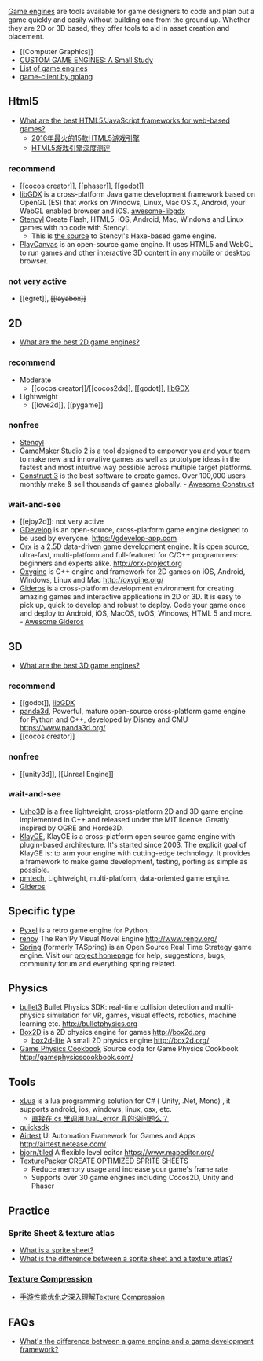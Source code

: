 [Game engines](https://en.wikipedia.org/wiki/Game_engine) are tools available for game designers to code and plan out a game quickly and easily without building one from the ground up. Whether they are 2D or 3D based, they offer tools to aid in asset creation and placement.



- [[Computer Graphics]]
- [CUSTOM GAME ENGINES: A Small Study](https://gist.github.com/raysan5/909dc6cf33ed40223eb0dfe625c0de74)
- [List of game engines](https://en.wikipedia.org/wiki/List_of_game_engines)
- [game-client by golang](golang#game-client)



## Html5
- [What are the best HTML5/JavaScript frameworks for web-based games?](https://www.slant.co/topics/973/~best-html5-javascript-frameworks-for-web-based-games)
  - [2016年最火的15款HTML5游戏引擎](http://www.oschina.net/news/72092/2016-top-15-html5-game-engines)
  - [HTML5游戏引擎深度测评](http://www.jianshu.com/p/0469cd7b1711)

### recommend
- [[cocos creator]], [[phaser]], [[godot]]
- [libGDX](https://github.com/libGDX/libGDX) is a cross-platform Java game development framework based on OpenGL (ES) that works on Windows, Linux, Mac OS X, Android, your WebGL enabled browser and iOS. [awesome-libgdx](https://github.com/rafaskb/awesome-libgdx)
- [Stencyl](http://www.stencyl.com/) Create Flash, HTML5, iOS, Android, Mac, Windows and Linux games with no code with Stencyl. 
  - This is [the source](https://github.com/Stencyl/stencyl-engine) to Stencyl's Haxe-based game engine.
- [PlayCanvas](https://github.com/playcanvas/engine) is an open-source game engine. It uses HTML5 and WebGL to run games and other interactive 3D content in any mobile or desktop browser.

### not very active
- [[egret]], ~~[[layabox]]~~



## 2D
- [What are the best 2D game engines?](https://www.slant.co/topics/341/~best-2d-game-engines)

### recommend
- Moderate
  - [[cocos creator]]/[[cocos2dx]], [[godot]], [libGDX](https://github.com/libGDX/libGDX)
- Lightweight
  - [[love2d]], [[pygame]]

### nonfree
- [Stencyl](http://www.stencyl.com/)
- [GameMaker Studio](https://www.yoyogames.com/) 2 is a tool designed to empower you and your team to make new and innovative games as well as prototype ideas in the fastest and most intuitive way possible across multiple target platforms. 
- [Construct 3](https://www.construct.net/en) is the best software to create games. Over 100,000 users monthly make & sell thousands of games globally. - [Awesome Construct](https://github.com/WebCreationClub/awesome-construct)

### wait-and-see
- [[ejoy2d]]: not very active
- [GDevelop](https://github.com/4ian/GDevelop) is an open-source, cross-platform game engine designed to be used by everyone. https://gdevelop-app.com
- [Orx](https://github.com/orx/orx) is a 2.5D data-driven game development engine. It is open source, ultra-fast, multi-platform and full-featured for C/C++ programmers: beginners and experts alike. http://orx-project.org
- [Oxygine](https://github.com/oxygine/oxygine-framework) is C++ engine and framework for 2D games on iOS, Android, Windows, Linux and Mac http://oxygine.org/
- [Gideros](https://github.com/gideros/gideros) is a cross-platform development environment for creating amazing games and interactive applications in 2D or 3D. It is easy to pick up, quick to develop and robust to deploy. Code your game once and deploy to Android, iOS, MacOS, tvOS, Windows, HTML 5 and more. - [Awesome Gideros](https://github.com/stetso/awesome-gideros)



## 3D
- [What are the best 3D game engines?](https://www.slant.co/topics/1495/~best-3d-game-engines)

### recommend
- [[godot]], [libGDX](https://github.com/libGDX/libGDX)
- [panda3d](https://github.com/panda3d/panda3d), Powerful, mature open-source cross-platform game engine for Python and C++, developed by Disney and CMU https://www.panda3d.org/
- [[cocos creator]]

### nonfree
- [[unity3d]], [[Unreal Engine]]

### wait-and-see
- [Urho3D](https://github.com/urho3d/Urho3D) is a free lightweight, cross-platform 2D and 3D game engine implemented in C++ and released under the MIT license. Greatly inspired by OGRE and Horde3D.
- [KlayGE](https://github.com/gongminmin/KlayGE), KlayGE is a cross-platform open source game engine with plugin-based architecture. It's started since 2003. The explicit goal of KlayGE is: to arm your engine with cutting-edge technology. It provides a framework to make game development, testing, porting as simple as possible.
- [pmtech](https://github.com/polymonster/pmtech), Lightweight, multi-platform, data-oriented game engine.
- [Gideros](https://github.com/gideros/gideros)



## Specific type
- [Pyxel](https://github.com/kitao/pyxel) is a retro game engine for Python.
- [renpy](https://github.com/renpy/renpy) The Ren'Py Visual Novel Engine http://www.renpy.org/
- [Spring](https://github.com/spring/spring) (formerly TASpring) is an Open Source Real Time Strategy game engine. Visit our [project homepage](https://springrts.com/) for help, suggestions, bugs, community forum and everything spring related.



## Physics
- [bullet3](https://github.com/bulletphysics/bullet3) Bullet Physics SDK: real-time collision detection and multi-physics simulation for VR, games, visual effects, robotics, machine learning etc. http://bulletphysics.org
- [Box2D](https://github.com/erincatto/Box2D) is a 2D physics engine for games http://box2d.org
  - [box2d-lite](https://github.com/erincatto/box2d-lite) A small 2D physics engine http://box2d.org/
- [Game Physics Cookbook](https://github.com/gszauer/GamePhysicsCookbook) Source code for Game Physics Cookbook http://gamephysicscookbook.com/



## Tools
- [xLua](https://github.com/Tencent/xLua) is a lua programming solution for C# ( Unity, .Net, Mono) , it supports android, ios, windows, linux, osx, etc.
  - [直接在 cs 里调用 luaL_error 真的没问题么？](https://github.com/Tencent/xLua/issues/14)
- [quicksdk](https://www.quicksdk.com/)
- [Airtest](https://github.com/AirtestProject/Airtest) UI Automation Framework for Games and Apps http://airtest.netease.com/
- [bjorn/tiled](https://github.com/bjorn/tiled) A flexible level editor https://www.mapeditor.org/
- [TexturePacker](https://www.codeandweb.com/texturepacker) CREATE OPTIMIZED SPRITE SHEETS
  - Reduce memory usage and increase your game's frame rate
  - Supports over 30 game engines including Cocos2D, Unity and Phaser



## Practice

### Sprite Sheet & texture atlas
- [What is a sprite sheet?](https://www.codeandweb.com/what-is-a-sprite-sheet)
- [What is the difference between a sprite sheet and a texture atlas?](https://gamedev.stackexchange.com/questions/69895/what-is-the-difference-between-a-sprite-sheet-and-a-texture-atlas/69898)

### [Texture Compression](https://en.wikipedia.org/wiki/Texture_compression)
- [手游性能优化之深入理解Texture Compression](https://gameinstitute.qq.com/community/detail/105271)



## FAQs
- [What's the difference between a game engine and a game development framework? ](https://www.quora.com/Whats-the-difference-between-a-game-engine-and-a-game-development-framework)

